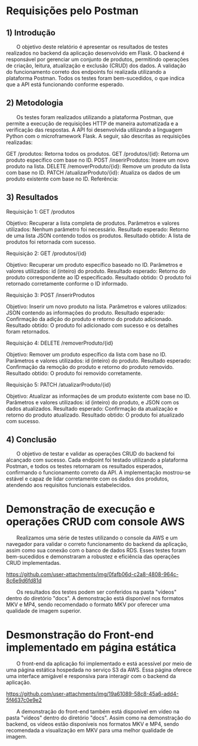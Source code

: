 
# Requisições pelo Postman

## 1) Introdução

&emsp;&emsp;O objetivo deste relatório é apresentar os resultados de testes realizados no backend da aplicação desenvolvido em Flask. O backend é responsável por gerenciar um conjunto de produtos, permitindo operações de criação, leitura, atualização e exclusão (CRUD) dos dados. A validação do funcionamento correto dos endpoints foi realizada utilizando a plataforma Postman. Todos os testes foram bem-sucedidos, o que indica que a API está funcionando conforme esperado.

## 2) Metodologia
&emsp;&emsp;Os testes foram realizados utilizando a plataforma Postman, que permite a execução de requisições HTTP de maneira automatizada e a verificação das respostas. A API foi desenvolvida utilizando a linguagem Python com o microframework Flask. A seguir, são descritas as requisições realizadas:

GET /produtos: Retorna todos os produtos.
GET /produtos/{id}: Retorna um produto específico com base no ID.
POST /inserirProdutos: Insere um novo produto na lista.
DELETE /removerProduto/{id}: Remove um produto da lista com base no ID.
PATCH /atualizarProduto/{id}: Atualiza os dados de um produto existente com base no ID.
Referência:

## 3) Resultados
Requisição 1: GET /produtos

Objetivo: Recuperar a lista completa de produtos.
Parâmetros e valores utilizados: Nenhum parâmetro foi necessário.
Resultado esperado: Retorno de uma lista JSON contendo todos os produtos.
Resultado obtido: A lista de produtos foi retornada com sucesso.

Requisição 2: GET /produtos/{id}

Objetivo: Recuperar um produto específico baseado no ID.
Parâmetros e valores utilizados: id (inteiro) do produto.
Resultado esperado: Retorno do produto correspondente ao ID especificado.
Resultado obtido: O produto foi retornado corretamente conforme o ID informado.

Requisição 3: POST /inserirProdutos

Objetivo: Inserir um novo produto na lista.
Parâmetros e valores utilizados: JSON contendo as informações do produto.
Resultado esperado: Confirmação da adição do produto e retorno do produto adicionado.
Resultado obtido: O produto foi adicionado com sucesso e os detalhes foram retornados.

Requisição 4: DELETE /removerProduto/{id}

Objetivo: Remover um produto específico da lista com base no ID.
Parâmetros e valores utilizados: id (inteiro) do produto.
Resultado esperado: Confirmação da remoção do produto e retorno do produto removido.
Resultado obtido: O produto foi removido corretamente.

Requisição 5: PATCH /atualizarProduto/{id}

Objetivo: Atualizar as informações de um produto existente com base no ID.
Parâmetros e valores utilizados: id (inteiro) do produto, e JSON com os dados atualizados.
Resultado esperado: Confirmação da atualização e retorno do produto atualizado.
Resultado obtido: O produto foi atualizado com sucesso.

## 4) Conclusão
&emsp;&emsp;O objetivo de testar e validar as operações CRUD do backend foi alcançado com sucesso. Cada endpoint foi testado utilizando a plataforma Postman, e todos os testes retornaram os resultados esperados, confirmando o funcionamento correto da API. A implementação mostrou-se estável e capaz de lidar corretamente com os dados dos produtos, atendendo aos requisitos funcionais estabelecidos.

# Demonstração de execução e operações CRUD com console AWS

&emsp;&emsp;Realizamos uma série de testes utilizando o console da AWS e um navegador para validar o correto funcionamento do backend da aplicação, assim como sua conexão com o banco de dados RDS. Esses testes foram bem-sucedidos e demonstraram a robustez e eficiência das operações CRUD implementadas.

https://github.com/user-attachments/img/0fafb06d-c2a8-4808-964c-8c6e9d6fd81d

&emsp;&emsp;Os resultados dos testes podem ser conferidos na pasta "vídeos" dentro do diretório "docs". A demonstração está disponível nos formatos MKV e MP4, sendo recomendado o formato MKV por oferecer uma qualidade de imagem superior.

# Desmonstração do Front-end implementado em página estática

&emsp;&emsp;O front-end da aplicação foi implementado e está acessível por meio de uma página estática hospedada no serviço S3 da AWS. Essa página oferece uma interface amigável e responsiva para interagir com o backend da aplicação.

https://github.com/user-attachments/img/19a61089-58c8-45a6-add4-5f4637c0e9e2

&emsp;&emsp;A demonstração do front-end também está disponível em vídeo na pasta "vídeos" dentro do diretório "docs". Assim como na demonstração do backend, os vídeos estão disponíveis nos formatos MKV e MP4, sendo recomendada a visualização em MKV para uma melhor qualidade de imagem.
